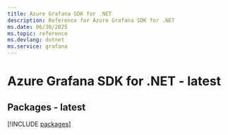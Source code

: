 ```yaml
---
title: Azure Grafana SDK for .NET
description: Reference for Azure Grafana SDK for .NET
ms.date: 06/30/2025
ms.topic: reference
ms.devlang: dotnet
ms.service: grafana
---
```

# Azure Grafana SDK for .NET - latest
## Packages - latest
[!INCLUDE [packages](grafana-index.md)]